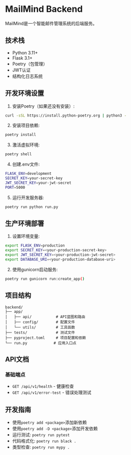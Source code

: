 # MailMind Backend

MailMind是一个智能邮件管理系统的后端服务。

## 技术栈

- Python 3.11+
- Flask 3.1+
- Poetry（包管理）
- JWT认证
- 结构化日志系统

## 开发环境设置

1. 安装Poetry（如果还没有安装）:

```bash
curl -sSL https://install.python-poetry.org | python3 -
```

2. 安装项目依赖:

```bash
poetry install
```

3. 激活虚拟环境:

```bash
poetry shell
```

4. 创建.env文件:

```bash
FLASK_ENV=development
SECRET_KEY=your-secret-key
JWT_SECRET_KEY=your-jwt-secret
PORT=5000
```

5. 运行开发服务器:

```bash
poetry run python run.py
```

## 生产环境部署

1. 设置环境变量:

```bash
export FLASK_ENV=production
export SECRET_KEY=<your-production-secret-key>
export JWT_SECRET_KEY=<your-production-jwt-secret>
export DATABASE_URI=<your-production-database-uri>
```

2. 使用gunicorn启动服务:

```bash
poetry run gunicorn run:create_app()
```

## 项目结构

```
backend/
├── app/
│   ├── api/           # API蓝图和路由
│   ├── config/        # 配置文件
│   └── utils/         # 工具函数
├── tests/             # 测试文件
├── pyproject.toml     # 项目配置和依赖
└── run.py            # 应用入口点
```

## API文档

### 基础端点

- `GET /api/v1/health` - 健康检查
- `GET /api/v1/error-test` - 错误处理测试

## 开发指南

- 使用`poetry add <package>`添加新依赖
- 使用`poetry add -D <package>`添加开发依赖
- 运行测试: `poetry run pytest`
- 代码格式化: `poetry run black .`
- 类型检查: `poetry run mypy .`
